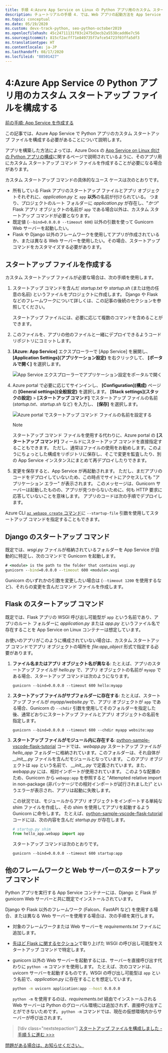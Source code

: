 ```yaml
---
title: 手順 4:Azure App Service on Linux の Python アプリ用のカスタム スタートアップ ファイルを構成する
description: チュートリアルの手順 4. では、Web アプリの起動方法を App Service に指定します (Django や Flask などのフレームワークごとの手順を含む)。
ms.topic: conceptual
ms.date: 05/19/2020
ms.custom: devx-track-python, seo-python-october2019
ms.openlocfilehash: 45c24711131f03c2475d3ecb2a5538cadd6e7c56
ms.sourcegitcommit: 815cf2acff71e849735f7afce54723f03ffa5df3
ms.translationtype: HT
ms.contentlocale: ja-JP
ms.lasthandoff: 08/17/2020
ms.locfileid: "88501427"
---
```

# <a name="4-configure-a-custom-startup-file-for-python-apps-on-azure-app-service"></a>4:Azure App Service の Python アプリ用のカスタム スタートアップ ファイルを構成する

[前の手順: App Service を作成する](tutorial-deploy-app-service-on-linux-03.md)

この記事では、Azure App Service で Python アプリのカスタム スタートアップ ファイルを構成する必要があることについて説明します。

アプリを構築した方法によっては、Azure Docs の [App Service on Linux 向けの Python アプリの構成](/azure/app-service/configure-language-python)に関するページで説明されているように、そのアプリ用にカスタム スタートアップ コマンド ファイルを作成することが必要になる場合があります。

カスタム スタートアップ コマンドの具体的なユース ケースは次のとおりです。

- 所有している Flask アプリのスタートアップ ファイルとアプリ オブジェクトそれぞれに、*application.py* と `app` **以外**の名前が付けられている。 つまり、プロジェクトのルート フォルダーに *application.py* が存在し、"*かつ*" Flask アプリ オブジェクトの名前が `app` である場合以外は、カスタム スタートアップ コマンドが必要となります。
- 既定値 (`--bind=0.0.0.0 --timeout 600`) 以外の引数を使って Gunicorn Web サーバーを起動したい。
- Flask や Django 以外のフレームワークを使用してアプリが作成されているか、または異なる Web サーバーを使用したい。その場合、スタートアップ コマンドをカスタマイズする必要があります。

## <a name="create-a-startup-file"></a>スタートアップ ファイルを作成する

カスタム スタートアップ ファイルが必要な場合は、次の手順を使用します。

1. スタートアップ コマンドを含んだ *startup.txt* や *startup.sh* (または他の任意の名前) というファイルをプロジェクトに作成します。 Django や Flask などのフレームワークについて詳しくは、この記事の後続のセクションを参照してください。

    スタートアップ ファイルには、必要に応じて複数のコマンドを含めることができます。

1. このファイルを、アプリの他のファイルと一緒にデプロイできるようコード リポジトリにコミットします。

1. **[Azure: App Service]** エクスプローラーで [App Service] を展開し、 **[Application Settings]\(アプリケーション設定\)** を右クリックして、 **[ポータルで開く]** を選択します。

    ![App Service エクスプローラーでアプリケーション設定をポータルで開く](media/deploy-azure/open-application-settings-in-portal-for-app-service.png)

1. Azure portal で必要に応じてサインインし、 **[Configuration]\(構成\)** ページの **[General settings]\(全般設定\)** を選択します。 **[Stack settings]\(スタックの設定\)**  >  **[スタートアップ コマンド]** でスタートアップ ファイルの名前 (*startup.txt*、*startup.sh* など) を入力し、 **[保存]** を選択します。

    ![Azure portal でスタートアップ コマンド ファイルの名前を設定する](media/deploy-azure/enter-startup-file-for-app-service-in-the-azure-portal.png)

    > [!NOTE]
    > スタートアップ コマンド ファイルを使用する代わりに、Azure portal の **[スタートアップ コマンド]** フィールドにスタートアップ コマンドを直接指定することもできます。 ただし、通常はファイルの使用をお勧めします。このようにちょっとした構成をリポジトリに保存し、そこで変更を監査したり、別の App Service インスタンスにまとめて再デプロイしたりできます。

1. 変更を保存すると、App Service が再起動されます。 ただし、まだアプリのコードをデプロイしていないため、この時点でサイトにアクセスしても "アプリケーション エラー" が表示されます。 このメッセージは、Gunicorn サーバーは起動したものの、アプリが見つからないために、何も HTTP 要求に応答していないことを意味します。 アプリのコードは次の手順でデプロイします。

Azure CLI [`az webapp create` コマンド](/cli/azure/webapp?view=azure-cli-latest#az-webapp-create)に `--startup-file` 引数を使用してスタートアップ コマンドを指定することもできます。

## <a name="django-startup-commands"></a>Django のスタートアップ コマンド

既定では、*wsgi.py* ファイルが格納されているフォルダーを App Service が自動的に特定し、次のコマンドで Gunicorn を起動します。

```cmd
# <module> is the path to the folder that contains wsgi.py
gunicorn --bind=0.0.0.0 --timeout 600 <module>.wsgi
```

Gunicorn のいずれかの引数を変更したい場合は (`--timeout 1200` を使用するなど)、それらの変更を含んだコマンド ファイルを作成します。

## <a name="flask-startup-commands"></a>Flask のスタートアップ コマンド

既定では、Flask アプリの WSGI 呼び出し可能型が `app` という名前であり、アプリのルート フォルダーに *application.py* または *app.py* というファイル名で存在することを App Service on Linux コンテナーは想定しています。

お使いのアプリがこのように構成されていない場合は、カスタム スタートアップ コマンドでアプリ オブジェクトの場所を *file:app_object* 形式で指定する必要があります。

1. **ファイル名またはアプリ オブジェクト名が異なる**: たとえば、アプリのスタートアップ ファイルが *hello.py* で、アプリ オブジェクトの名前が `myapp` である場合、スタートアップ コマンドは次のようになります。

    ```text
    gunicorn --bind=0.0.0.0 --timeout 600 hello:myapp
    ```

1. **スタートアップ ファイルがサブフォルダーに存在する**: たとえば、スタートアップ ファイルが *myapp/website.py* で、アプリ オブジェクトが `app` である場合、Gunicorn の `--chdir` 引数を使用してそのフォルダーを指定した後、通常どおりにスタートアップ ファイルとアプリ オブジェクトの名前を指定します。

    ```text
    gunicorn --bind=0.0.0.0 --timeout 600 --chdir myapp website:app
    ```

1. **スタートアップ ファイルがモジュール内に存在する**: [python-sample-vscode-flask-tutorial](https://github.com/Microsoft/python-sample-vscode-flask-tutorial) コードでは、*webapp.py* スタートアップ ファイルが *hello_app* フォルダーに格納されています。このフォルダーは、それ自体が *\_\_init\_\_.py* ファイルを含んだモジュールとなっています。 このアプリ オブジェクトは `app` という名前で、 *\_\_init\_\_.py* で定義されています。また、*webapp.py* には、相対インポートが使用されています。 このような配置のため、Gunicorn から `webapp:app` を参照すると "Attempted relative import in non-package (非パッケージでの相対インポートが試行されました)" というエラーが表示され、アプリは起動に失敗します。

    この状況では、モジュールからアプリ オブジェクトをインポートする単純な shim ファイルを作成し、その shim を使用してアプリを起動するよう Gunicorn に命令します。 たとえば、[python-sample-vscode-flask-tutorial](https://github.com/Microsoft/python-sample-vscode-flask-tutorial) コードには、次の内容を含んだ *startup.py* が存在します。

    ```python
    # startup.py shim
    from hello_app.webapp import app
    ```

    スタートアップ コマンドは次のとおりです。

    ```text
    gunicorn --bind=0.0.0.0 --timeout 600 startup:app
    ```

## <a name="startup-commands-for-other-frameworks-and-web-servers"></a>他のフレームワークと Web サーバーのスタートアップ コマンド

Python アプリを実行する App Service コンテナーには、Django と Flask が gunicorn Web サーバーと共に既定でインストールされています。

Django や Flask 以外のフレームワーク (Falcon、FastAPI など) を使用する場合、または異なる Web サーバーを使用する場合は、次の手順を実行します。

- 対象のフレームワークまたは Web サーバーを *requirements.txt* ファイルに追加します。
- [先ほど Flask に関するセクション](#flask-startup-commands)で取り上げた WSGI の呼び出し可能型をスタートアップ コマンドで特定します。
- gunicorn 以外の Web サーバーを起動するには、サーバーを直接呼び出す代わりに `python -m` コマンドを使用します。 たとえば、次のコマンドは、uvicorn サーバーを起動するものです。WSGI の呼び出し可能型は `app` という名前で、*application.py* に存在することを想定しています。

    ```sh
    python -m uvicorn application:app --host 0.0.0.0
    ```

    `python -m` を使用するのは、*requirements.txt* 経由でインストールされる Web サーバーは Python のグローバル環境には追加されず、直接呼び出すことができないためです。 `python -m` コマンドでは、現在の仮想環境内からサーバーが呼び出されます。

> [!div class="nextstepaction"]
> [スタートアップ ファイルを構成しました - 手順 5 に進む >>>](tutorial-deploy-app-service-on-linux-05.md)

[問題がある場合は、お知らせください。](https://aka.ms/FlaskVSCQuickstartHelp)
